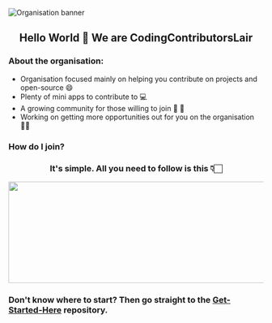 ![Organisation banner](https://user-images.githubusercontent.com/70807684/155598813-e68ec3a3-3c8a-4326-9fc3-899c6fd3d2cf.gif)


<h2 align="center">
  Hello World 👋 We are CodingContributorsLair
</h2>

### About the organisation:
- Organisation focused mainly on helping you contribute on projects and open-source :smile:
- Plenty of mini apps to contribute to :computer:
- A growing community for those willing to join :man: :woman:
- Working on getting more opportunities out for you on the organisation :technologist:

### How do I join?

<h3 align="center">

 It's simple. All you need to follow is this 👇🏻
  </h3>

<!-- ![Invitation](https://user-images.githubusercontent.com/70807684/155737113-422f6950-735d-44c8-9964-5c66ccc8b20e.gif) -->
<p align= "center">
<img src= "https://user-images.githubusercontent.com/70807684/155737113-422f6950-735d-44c8-9964-5c66ccc8b20e.gif" height= "200" width= "700">
</p>

### Don't know where to start? Then go straight to the [Get-Started-Here](https://github.com/CodingContributorsLair/Get-Started-Here) repository.





